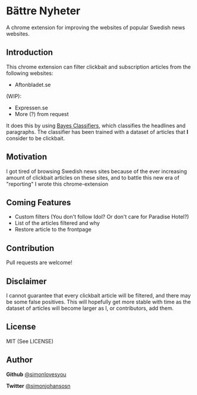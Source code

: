# Bättre Nyheter

A chrome extension for improving the websites of popular Swedish news websites.
 
## Introduction
This chrome extension can filter clickbait and subscription articles from the following websites:

 - Aftonbladet.se

(WIP):

 - Expressen.se
 - More (?) from request

It does this by using [Bayes Classifiers](https://en.wikipedia.org/wiki/Bayes_classifier), which classifies the headlines and paragraphs. The classifier has been trained with a dataset of articles that **I** consider to be clickbait. 

## Motivation
I got tired of browsing Swedish news sites because of the ever increasing amount of clickbait articles on these sites, and to battle this new era of "reporting" I wrote this chrome-extension

## Coming Features

 - Custom filters (You don't follow Idol? Or don't care for Paradise Hotel?)
 - List of the articles filtered and why
 - Restore article to the frontpage

## Contribution

Pull requests are welcome!

## Disclaimer
I cannot guarantee that every clickbait article will be filtered, and there may be some false positives. This will hopefully get more stable with time as the dataset of articles will become larger as I, or contributors, add them.

## License
MIT (See LICENSE)

## Author
**Github** [@simonlovesyou](https://github.com/simonlovesyou)

**Twitter** [@simonjohansosn](https://twitter.com/simonjohansosn)







